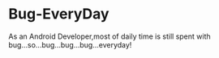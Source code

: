 # Bug-EveryDay
As an Android Developer,most of  daily time is still spent with bug...so...bug...bug...bug...everyday!
